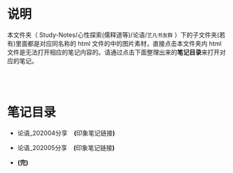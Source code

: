 # 说明
本文件夹（ Study-Notes/心性探索(儒释道等)/论语/`艺凡书友群` ）下的子文件夹(若有)里面都是对应同名称的 html 文件的中的图片素材，直接点击本文件夹内 html 文件是无法打开相应的笔记内容的。请通过点击下面整理出来的**笔记目录**来打开对应的笔记。

<br>
<br>


# 笔记目录
* <a href="https://abrachan.github.io/Study-Notes/心性探索(儒释道等)/论语/艺凡书友群/论语_202004.html" style="text-decoration:none">论语_202004分享</a> &ensp; **(**<a href="https://app.yinxiang.com/shard/s22/nl/24419242/02feaf85-e32c-4272-a376-d58b5494e605" style="text-decoration:none">印象笔记链接</a>**)**

* <a href="https://abrachan.github.io/Study-Notes/心性探索(儒释道等)/论语/艺凡书友群/论语_202005.html" style="text-decoration:none">论语_202005分享</a> &ensp; **(**<a href="https://app.yinxiang.com/shard/s22/nl/24419242/e987b387-ca57-427a-827d-e4fdda643cb8" style="text-decoration:none">印象笔记链接</a>**)**

* **(完)**
